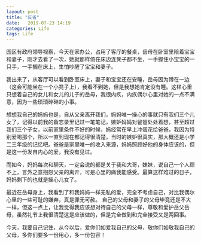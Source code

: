 ```yaml
---
layout: post
title: "反省"
date:   2019-07-23 14:19
categories: Life
tags: Life
---
```


园区有政府领导视察，今天在家办公，占用了客厅的餐桌，岳母在卧室里陪着宝宝和妻子，刚才去看了一次，她就那样倚在床边连凳子都不坐，一手握住小宝宝的一只手，一手搁在床上，生怕吵醒了宝宝和妻子。

我出来了，从客厅可以看到卧室床上，妻子和宝宝还在安睡，岳母因为蹲在一边（这会可能坐在一个小凳子上），我看不到她，但是我想她肯定没有睡。这样心里只想着自己的女儿和女儿的儿子的岳母，我很内疚，内疚偶尔心里对她的一点不满意，因为一些琐琐碎碎的小事。

想想我自己的妈妈也是，自从父亲离开我们，妈妈唯一操心的事就只有我们三个儿女了，记得以前我的备忘录里记过一笔笔记，嫉妒妈妈对爸爸处处着想，甚至超过我们三个子女，以前家里条件不好的时候，妈经常在早上冲蛋花给爸爸，我因为特别爱喝那个，所以一直到现在都记得很清楚，当时的嫉妒很真实，那大概还是小学二三年级的记忆吧。爸爸是家里唯一的收入来源，妈妈照顾好他的身体应该的，但是这一份发自内心的爱，我没有见过。

而如今，妈妈每次和聊天，一定会说的都是关于我和大哥，妹妹，说自己一个人顾不上，言外之意抱怨父亲的离开，可是心里的痛我能感受。最算这样难过的日子，妈妈剩下的也就是操心儿女了。

最近在岳母身上，我看到了和我妈妈一样无私的爱，完全不考虑自己，对比我偶尔心里的一些可耻的嫌弃，真是罪无可赦。 自己的父母和妻子的父母毕竟还是不大一样，但这一点上，让我觉得我应该想对待自己的父母一样，尊敬和爱护岳父岳母，虽然礼节上我很清楚这是应该做的，但是完全做到和完全接受又是两回事。

今天，我要自己记住，从今以后，爱你们如爱我自己的父母，敬你们如敬我自己的父母，多你们要多一份用心，多一份包容！